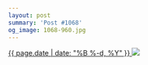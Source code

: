 ```yaml
---
layout: post
summary: 'Post #1068'
og_image: 1068-960.jpg
---
```


<p>
 <time>
  <a href="/1068">
   {{ page.date | date: "%B %-d, %Y" }}
  </a>
 </time>
 <a href="/1068">
  <img sizes="(min-width: 700px) 50vw, calc(100vw - 2rem)" src="{{ site.assets_url }}/1068-480.jpg" srcset="{{ site.assets_url }}/1068-240.jpg 240w, {{ site.assets_url }}/1068-480.jpg 480w, {{ site.assets_url }}/1068-720.jpg 720w, {{ site.assets_url }}/1068-960.jpg 960w"/>
 </a>
</p>
